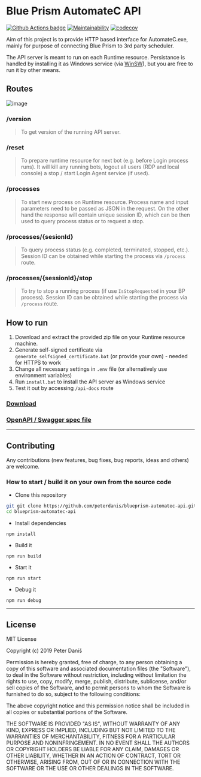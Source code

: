 # Blue Prism AutomateC API
[![Github Actions badge](https://github.com/peterdanis/blueprism-automatec-api/workflows/Tests/badge.svg?event=push)](https://github.com/peterdanis/blueprism-automatec-api/actions)
[![Maintainability](https://api.codeclimate.com/v1/badges/4a3407c9a47ad74a3411/maintainability)](https://codeclimate.com/github/peterdanis/blueprism-automatec-api/maintainability)
[![codecov](https://codecov.io/gh/peterdanis/blueprism-automatec-api/branch/master/graph/badge.svg)](https://codecov.io/gh/peterdanis/blueprism-automatec-api)

Aim of this project is to provide HTTP based interface for AutomateC.exe, mainly for purpose of connecting Blue Prism to 3rd party scheduler.

The API server is meant to run on each Runtime resource. Persistance is handled by installing it as Windows service (via [WinSW](https://github.com/kohsuke/winsw)), but you are free to run it by other means.

## Routes

![image](https://user-images.githubusercontent.com/26599181/73657611-e9ce4380-4692-11ea-9791-8c9a70cb5bad.png)

### /version

> To get version of the running API server.

### /reset

> To prepare runtime resource for next bot (e.g. before Login process runs). It will kill any running bots, logout all users (RDP and local console) a stop / start Login Agent service (if used).

### /processes

> To start new process on Runtime resource. Process name and input parameters need to be passed as JSON in the request. On the other hand the response will contain unique session ID, which can be then used to query process status or to request a stop.

### /processes/{sesionId}

> To query process status (e.g. completed, terminated, stopped, etc.). Session ID can be obtained while starting the process via `/process` route.

### /processes/{sessionId}/stop

> To try to stop a running process (if use `IsStopRequested` in your BP process). Session ID can be obtained while starting the process via `/process` route.

## How to run

1. Download and extract the provided zip file on your Runtime resource machine.
2. Generate self-signed certificate via `generate_selfsigned_certificate.bat` (or provide your own) - needed for HTTPS to work
3. Change all necessary settings in `.env` file (or alternatively use environment variables)
4. Run `install.bat` to install the API server as Windows service
5. Test it out by accessing `/api-docs` route

### [Download](https://github.com/peterdanis/blueprism-automatec-api/releases/latest)

### [OpenAPI / Swagger spec file](https://github.com/peterdanis/blueprism-automatec-api/blob/master/src/utils/oas-spec.json)

---

## Contributing

Any contributions (new features, bug fixes, bug reports, ideas and others) are welcome.

### How to start / build it on your own from the source code

- Clone this repository

```bash
git git clone https://github.com/peterdanis/blueprism-automatec-api.git
cd blueprism-automatec-api
```

- Install dependencies

`npm install`

- Build it

`npm run build`

- Start it

`npm run start`

- Debug it

`npm run debug`

---

## License

MIT License

Copyright (c) 2019 Peter Daniš

Permission is hereby granted, free of charge, to any person obtaining a copy
of this software and associated documentation files (the "Software"), to deal
in the Software without restriction, including without limitation the rights
to use, copy, modify, merge, publish, distribute, sublicense, and/or sell
copies of the Software, and to permit persons to whom the Software is
furnished to do so, subject to the following conditions:

The above copyright notice and this permission notice shall be included in all
copies or substantial portions of the Software.

THE SOFTWARE IS PROVIDED "AS IS", WITHOUT WARRANTY OF ANY KIND, EXPRESS OR
IMPLIED, INCLUDING BUT NOT LIMITED TO THE WARRANTIES OF MERCHANTABILITY,
FITNESS FOR A PARTICULAR PURPOSE AND NONINFRINGEMENT. IN NO EVENT SHALL THE
AUTHORS OR COPYRIGHT HOLDERS BE LIABLE FOR ANY CLAIM, DAMAGES OR OTHER
LIABILITY, WHETHER IN AN ACTION OF CONTRACT, TORT OR OTHERWISE, ARISING FROM,
OUT OF OR IN CONNECTION WITH THE SOFTWARE OR THE USE OR OTHER DEALINGS IN THE
SOFTWARE.
